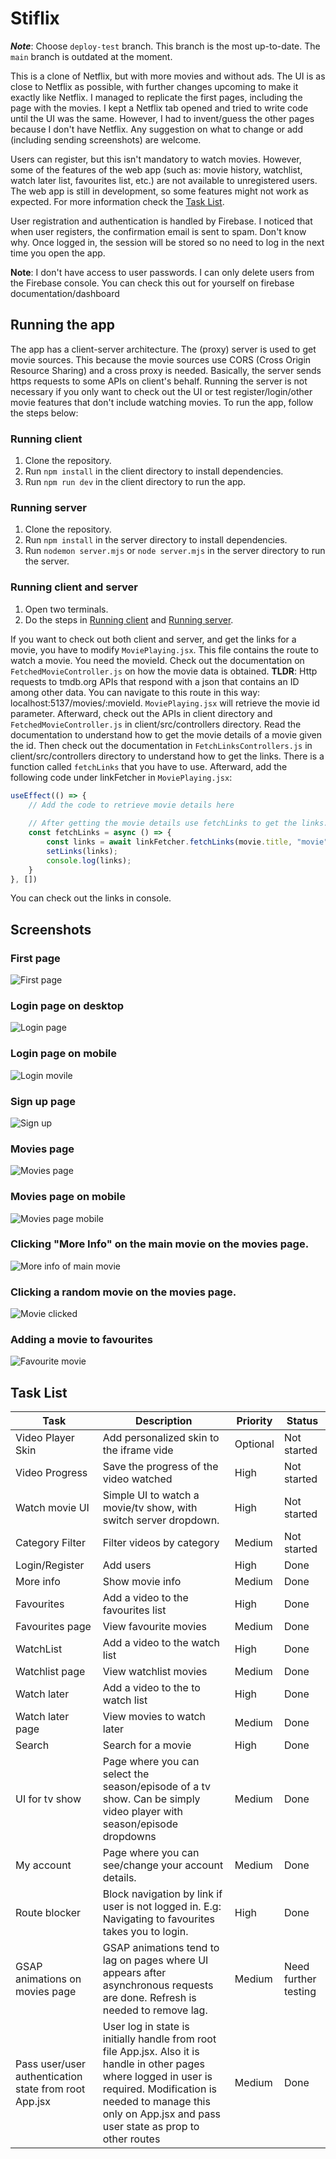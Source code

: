 # Stiflix

***Note***: Choose `deploy-test` branch. This branch is the most up-to-date. The `main` branch is outdated at the moment.

This is a clone of Netflix, but with more movies and without ads. The UI is as close
to Netflix as possible, with further changes upcoming to make it exactly like Netflix. I managed
to replicate the first pages, including the page with the movies. I kept a Netflix tab opened and
tried to write code until the UI was the same. However, I had to invent/guess the other 
pages because I don't have Netflix. Any suggestion on what to change or add (including sending screenshots)
are welcome.

Users can register, but this isn't mandatory to watch movies. However, some of the features
of the web app (such as: movie history, watchlist, watch later list, favourites list, etc.) 
are not available to unregistered users. The web app is still in development, so some features
might not work as expected. For more information check the [Task List](#task-list).

User registration and authentication is handled by Firebase. I noticed that when user registers, 
the confirmation email is sent to spam. Don't know why. Once logged in, the session will be stored
so no need to log in the next time you open the app.

**Note**: I don't have access to user passwords. I can only delete users from the Firebase console. You can check this out for yourself on firebase documentation/dashboard

## Running the app
The app has a client-server architecture. The (proxy) server is used to get movie sources. This because
the movie sources use CORS (Cross Origin Resource Sharing) and a cross proxy is needed. Basically, the server
sends https requests to some APIs on client's behalf. Running the server
is not necessary if you only want to check out the UI or test register/login/other movie features that
don't include watching movies. To run the app, follow the steps below:

### Running client

1. Clone the repository.
2. Run `npm install` in the client directory to install dependencies.
3. Run `npm run dev` in the client directory to run the app.

### Running server

1. Clone the repository.
2. Run `npm install` in the server directory to install dependencies.
3. Run `nodemon server.mjs` or `node server.mjs` in the server directory to run the server.

### Running client and server

1. Open two terminals.
2. Do the steps in [Running client](#running-client) and [Running server](#running-server).

If you want to check out both client and server, and get the links for a movie, you have to modify `MoviePlaying.jsx`.
This file contains the route to watch a movie. You need the movieId. Check out the documentation on `FetchedMovieController.js` 
on how the movie data is obtained. **TLDR**: Http requests to tmdb.org APIs that respond with a json that contains an ID among other data. You can 
navigate to this route in this way: localhost:5137/movies/:movieId. `MoviePlaying.jsx` will retrieve the movie id parameter. 
Afterward, check out the APIs in client directory and `FetchedMovieController.js` in client/src/controllers directory. Read the 
documentation to understand how to get the movie details of a movie given the id. Then check out the documentation in 
`FetchLinksControllers.js` in client/src/controllers directory to understand how to get the links. There is a function called 
`fetchLinks` that you have to use. Afterward, add the following code under linkFetcher in `MoviePlaying.jsx`:

```javascript
useEffect(() => {
    // Add the code to retrieve movie details here
    
    // After getting the movie details use fetchLinks to get the links.
    const fetchLinks = async () => {
        const links = await linkFetcher.fetchLinks(movie.title, "movie", movie.release_date, movie.id);
        setLinks(links);
        console.log(links);
    }
}, [])
```
You can check out the links in console.

## Screenshots

### First page
![First page](/screenshots/initial%20scr.png)
### Login page on desktop
![Login page](/screenshots/login%20scr.png)
### Login page on mobile
![Login movile](/screenshots/signin%20mobile.png)
### Sign up page
![Sign up](/screenshots/signup%20scr.png)
### Movies page
![Movies page](/screenshots/main%20scr.png)
### Movies page on mobile
![Movies page mobile](/screenshots/main%20mobile.png)
### Clicking "More Info" on the main movie on the movies page.
![More info of main movie](/screenshots/mainmoreinfo%20scr.png)
### Clicking a random movie on the movies page.
![Movie clicked](/screenshots/movieinfo%20scr.png)
### Adding a movie to favourites
![Favourite movie](/screenshots/moviefavourite%20scr.png)


## Task List

| Task                                                  | Description                                                                                                                                                                                                                        | Priority | Status               |
|-------------------------------------------------------|------------------------------------------------------------------------------------------------------------------------------------------------------------------------------------------------------------------------------------|----------|----------------------|
| Video Player Skin                                     | Add personalized skin to the iframe vide                                                                                                                                                                                           | Optional | Not started          |
| Video Progress                                        | Save the progress of the video watched                                                                                                                                                                                             | High     | Not started          |
| Watch movie UI                                        | Simple UI to watch a movie/tv show, with switch server dropdown.                                                                                                                                                                   | High     | Not started          |
| Category Filter                                       | Filter videos by category                                                                                                                                                                                                          | Medium   | Not started          |
| Login/Register                                        | Add users                                                                                                                                                                                                                          | High     | Done                 |
| More info                                             | Show movie info                                                                                                                                                                                                                    | Medium   | Done                 |
| Favourites                                            | Add a video to the favourites list                                                                                                                                                                                                 | High     | Done                 |
| Favourites page                                       | View favourite movies                                                                                                                                                                                                              | Medium   | Done                 |
| WatchList                                             | Add a video to the watch list                                                                                                                                                                                                      | High     | Done                 |
| Watchlist page                                        | View watchlist movies                                                                                                                                                                                                              | Medium   | Done                 |
| Watch later                                           | Add a video to the to watch list                                                                                                                                                                                                   | High     | Done                 |
| Watch later page                                      | View movies to watch later                                                                                                                                                                                                         | Medium   | Done                 |
| Search                                                | Search for a movie                                                                                                                                                                                                                 | High     | Done                 |
| UI for tv show                                        | Page where you can select the season/episode of a tv show. Can be simply video player with season/episode dropdowns                                                                                                                | Medium   | Done                 |
| My account                                            | Page where you can see/change your account details.                                                                                                                                                                                | Medium   | Done                 |
| Route blocker                                         | Block navigation by link if user is not logged in. E.g: Navigating to favourites takes you to login.                                                                                                                               | High     | Done                 |
| GSAP animations on movies page                        | GSAP animations tend to lag on pages where UI appears after asynchronous requests are done. Refresh is needed to remove lag.                                                                                                       | Medium   | Need further testing |
| Pass user/user authentication state from root App.jsx | User log in state is initially handle from root file App.jsx. Also it is handle in other pages where logged in user is required. Modification is needed to manage this only on App.jsx and pass user state as prop to other routes | Medium   | Done                 |






